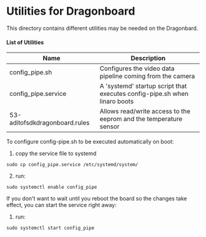 # Utilities for Dragonboard

This directory contains different utilities may be needed on the Dragonbard.

#### List of Utilities

| Name | Description |
| --------- | -------------- |
| config_pipe.sh | Configures the video data pipeline coming from the camera |
| config_pipe.service | A 'systemd' startup script that executes config-pipe.sh when linaro boots |
| 53-aditofsdkdragonboard.rules | Allows read/write access to the eeprom and the temperature sensor |

To configure config-pipe.sh to be executed automatically on boot:

1. copy the service file to systemd
```
sudo cp config_pipe.service /etc/systemd/system/
```
2. run:
```
sudo systemctl enable config_pipe
```

If you don't want to wait until you reboot the board so the changes take effect, you can start the service right away:
1. run:
```
sudo systemctl start config_pipe
```
